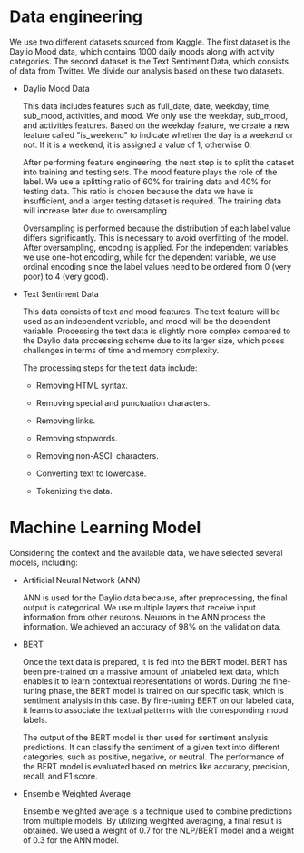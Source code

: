 # Data engineering
We use two different datasets sourced from Kaggle. The first dataset is the Daylio Mood data, which contains 1000 daily moods along with activity categories. The second dataset is the Text Sentiment Data, which consists of data from Twitter. We divide our analysis based on these two datasets.

- Daylio Mood Data

  This data includes features such as full_date, date, weekday, time, sub_mood, activities, and mood. We only use the weekday, sub_mood, and activities features. Based on the weekday feature, we create a new feature called "is_weekend" to indicate whether the day is a weekend or not. If it is a weekend, it is assigned a value of 1, otherwise 0.
  
  After performing feature engineering, the next step is to split the dataset into training and testing sets. The mood feature plays the role of the label. We use a splitting ratio of 60% for training data and 40% for testing data. This ratio is chosen because the data we have is insufficient, and a larger testing dataset is required. The training data will increase later due to oversampling.
  
  Oversampling is performed because the distribution of each label value differs significantly. This is necessary to avoid overfitting of the model. After oversampling, encoding is applied. For the independent variables, we use one-hot encoding, while for the dependent variable, we use ordinal encoding since the label values need to be ordered from 0 (very poor) to 4 (very good).

- Text Sentiment Data

  This data consists of text and mood features. The text feature will be used as an independent variable, and mood will be the dependent variable. Processing the text data is slightly more complex compared to the Daylio data processing scheme due to its larger size, which poses challenges in terms of time and memory complexity.
  
  The processing steps for the text data include:
  
  - Removing HTML syntax.

  - Removing special and punctuation characters.

  - Removing links.

  - Removing stopwords.
  
  - Removing non-ASCII characters.

  - Converting text to lowercase.

  - Tokenizing the data.

# Machine Learning Model
Considering the context and the available data, we have selected several models, including:

- Artificial Neural Network (ANN)

  ANN is used for the Daylio data because, after preprocessing, the final output is categorical. We use multiple layers that receive input information from other neurons. Neurons in the ANN process the information. We achieved an accuracy of 98% on the validation data.

- BERT
  
  Once the text data is prepared, it is fed into the BERT model. BERT has been pre-trained on a massive amount of unlabeled text data, which enables it to learn contextual representations of words. During the fine-tuning phase, the BERT model is trained on our specific task, which is sentiment analysis in this case. By fine-tuning BERT on our labeled data, it learns to associate the textual patterns with the corresponding mood labels.

  The output of the BERT model is then used for sentiment analysis predictions. It can classify the sentiment of a given text into different categories, such as positive, negative, or neutral. The performance of the BERT model is evaluated based on metrics like accuracy, precision, recall, and F1 score.

- Ensemble Weighted Average

  Ensemble weighted average is a technique used to combine predictions from multiple models. By utilizing weighted averaging, a final result is obtained. We used a weight of 0.7 for the NLP/BERT model and a weight of 0.3 for the ANN model.
